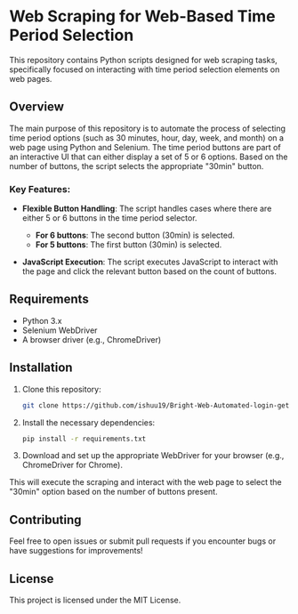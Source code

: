 # Web Scraping for Web-Based Time Period Selection

This repository contains Python scripts designed for web scraping tasks, specifically focused on interacting with time period selection elements on web pages.

## Overview

The main purpose of this repository is to automate the process of selecting time period options (such as 30 minutes, hour, day, week, and month) on a web page using Python and Selenium. The time period buttons are part of an interactive UI that can either display a set of 5 or 6 options. Based on the number of buttons, the script selects the appropriate "30min" button.

### Key Features:
- **Flexible Button Handling**: The script handles cases where there are either 5 or 6 buttons in the time period selector.
  - **For 6 buttons**: The second button (30min) is selected.
  - **For 5 buttons**: The first button (30min) is selected.
  
- **JavaScript Execution**: The script executes JavaScript to interact with the page and click the relevant button based on the count of buttons.

## Requirements

- Python 3.x
- Selenium WebDriver
- A browser driver (e.g., ChromeDriver)

## Installation

1. Clone this repository:
    ```bash
    git clone https://github.com/ishuu19/Bright-Web-Automated-login-get-data.git
    ```

2. Install the necessary dependencies:
    ```bash
    pip install -r requirements.txt
    ```

3. Download and set up the appropriate WebDriver for your browser (e.g., ChromeDriver for Chrome).


This will execute the scraping and interact with the web page to select the "30min" option based on the number of buttons present.

## Contributing

Feel free to open issues or submit pull requests if you encounter bugs or have suggestions for improvements!

## License

This project is licensed under the MIT License.
